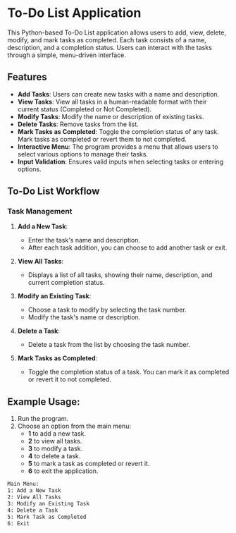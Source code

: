 # To-Do List Application

This Python-based To-Do List application allows users to add, view, delete, modify, and mark tasks as completed. Each task consists of a name, description, and a completion status. Users can interact with the tasks through a simple, menu-driven interface.

## Features

- **Add Tasks**: Users can create new tasks with a name and description.
- **View Tasks**: View all tasks in a human-readable format with their current status (Completed or Not Completed).
- **Modify Tasks**: Modify the name or description of existing tasks.
- **Delete Tasks**: Remove tasks from the list.
- **Mark Tasks as Completed**: Toggle the completion status of any task. Mark tasks as completed or revert them to not completed.
- **Interactive Menu**: The program provides a menu that allows users to select various options to manage their tasks.
- **Input Validation**: Ensures valid inputs when selecting tasks or entering options.

## To-Do List Workflow

### Task Management

1. **Add a New Task**:
   - Enter the task's name and description.
   - After each task addition, you can choose to add another task or exit.

2. **View All Tasks**:
   - Displays a list of all tasks, showing their name, description, and current completion status.

3. **Modify an Existing Task**:
   - Choose a task to modify by selecting the task number.
   - Modify the task's name or description.

4. **Delete a Task**:
   - Delete a task from the list by choosing the task number.
   
5. **Mark Tasks as Completed**:
   - Toggle the completion status of a task. You can mark it as completed or revert it to not completed.

## Example Usage:

1. Run the program.
2. Choose an option from the main menu:
   - **1** to add a new task.
   - **2** to view all tasks.
   - **3** to modify a task.
   - **4** to delete a task.
   - **5** to mark a task as completed or revert it.
   - **6** to exit the application.

```bash
Main Menu:
1: Add a New Task
2: View All Tasks
3: Modify an Existing Task
4: Delete a Task
5: Mark Task as Completed
6: Exit